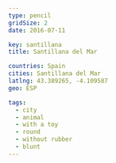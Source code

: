 ```yaml
---
type: pencil
gridSize: 2
date: 2016-07-11

key: santillana
title: Santillana del Mar

countries: Spain
cities: Santillana del Mar
latlng: 43.389265, -4.109587
geo: ESP

tags:
  - city
  - animal
  - with a toy
  - round
  - without rubber
  - blunt
---
```


